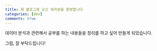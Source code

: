 ```yaml
---
title: 제 블로그에 오신 여러분을 환영합니다
categories: [dev]
comments: true
---
```



데이터 분석과 관련해서 공부를 하는 내용들을 정리를 하고 싶어 만들게 되었습니다.

그럼, 잘 부탁드립니다!

